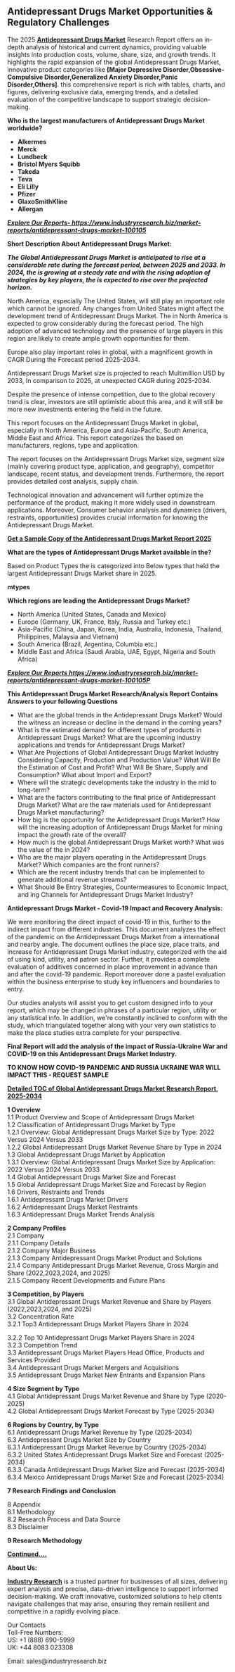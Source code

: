 <h2><strong>Antidepressant Drugs Market Opportunities & Regulatory Challenges</strong></h2><p>The 2025&nbsp;<strong><a href="https://www.industryresearch.biz/market-reports/antidepressant-drugs-market-100105">Antidepressant Drugs Market</a></strong>&nbsp;Research Report offers an in-depth analysis of historical and current dynamics, providing valuable insights into production costs, volume, share, size, and growth trends. It highlights the rapid expansion of the global Antidepressant Drugs Market, innovative product categories like&nbsp;<strong>[Major Depressive Disorder,Obsessive-Compulsive Disorder,Generalized Anxiety Disorder,Panic Disorder,Others]</strong>. this comprehensive report is rich with tables, charts, and figures, delivering exclusive data, emerging trends, and a detailed evaluation of the competitive landscape to support strategic decision-making.</p><p><strong>Who is the largest manufacturers of Antidepressant Drugs Market worldwide?</strong></p><p><strong><ul><li>Alkermes</li><li>Merck</li><li>Lundbeck</li><li>Bristol Myers Squibb</li><li>Takeda</li><li>Teva</li><li>Eli Lilly</li><li>Pfizer</li><li>GlaxoSmithKline</li><li>Allergan</li></ul></strong></p><p><strong><em><a href="https://www.industryresearch.biz/enquiry/request-sample/100105">Explore Our Reports-&nbsp;https://www.industryresearch.biz/market-reports/antidepressant-drugs-market-100105</a></em></strong></p><p><strong>Short Description About Antidepressant Drugs Market:</strong></p><p><strong><em>The Global Antidepressant Drugs Market is anticipated to rise at a considerable rate during the forecast period, between 2025 and 2033. In 2024, the is growing at a steady rate and with the rising adoption of strategies by key players, the is expected to rise over the projected horizon.</em></strong></p><p>North America, especially The United States, will still play an important role which cannot be ignored. Any changes from United States might affect the development trend of Antidepressant Drugs Market. The in North America is expected to grow considerably during the forecast period. The high adoption of advanced technology and the presence of large players in this region are likely to create ample growth opportunities for them.</p><p>Europe also play important roles in global, with a magnificent growth in CAGR During the Forecast period 2025-2034.</p><p>Antidepressant Drugs Market size is projected to reach Multimillion USD by 2033, In comparison to 2025, at unexpected CAGR during 2025-2034.</p><p>Despite the presence of intense competition, due to the global recovery trend is clear, investors are still optimistic about this area, and it will still be more new investments entering the field in the future.</p><p>This report focuses on the Antidepressant Drugs Market in global, especially in North America, Europe and Asia-Pacific, South America, Middle East and Africa. This report categorizes the based on manufacturers, regions, type and application.</p><p>The report focuses on the Antidepressant Drugs Market size, segment size (mainly covering product type, application, and geography), competitor landscape, recent status, and development trends. Furthermore, the report provides detailed cost analysis, supply chain.</p><p>Technological innovation and advancement will further optimize the performance of the product, making it more widely used in downstream applications. Moreover, Consumer behavior analysis and dynamics (drivers, restraints, opportunities) provides crucial information for knowing the Antidepressant Drugs Market.</p><p><strong><a href="https://www.industryresearch.biz/enquiry/request-sample/100105">Get a Sample Copy of the Antidepressant Drugs Market Report 2025</a></strong></p><p><strong>What are the types of Antidepressant Drugs Market available in the?</strong></p><p>Based on Product Types the is categorized into Below types that held the largest Antidepressant Drugs Market share in 2025.</p><p><strong>mtypes</strong></p><p><strong>Which regions are leading the Antidepressant Drugs Market?</strong></p><ul><li>North America (United States, Canada and Mexico)</li><li>Europe (Germany, UK, France, Italy, Russia and Turkey etc.)</li><li>Asia-Pacific (China, Japan, Korea, India, Australia, Indonesia, Thailand, Philippines, Malaysia and Vietnam)</li><li>South America (Brazil, Argentina, Columbia etc.)</li><li>Middle East and Africa (Saudi Arabia, UAE, Egypt, Nigeria and South Africa)</li></ul><p><strong><em><a href="https://www.industryresearch.biz/market-reports/antidepressant-drugs-market-100105">Explore Our Reports https://www.industryresearch.biz/market-reports/antidepressant-drugs-market-100105P</a></em></strong></p><p><strong>This Antidepressant Drugs Market Research/Analysis Report Contains Answers to your following Questions</strong></p><ul><li>What are the global trends in the Antidepressant Drugs Market? Would the witness an increase or decline in the demand in the coming years?</li><li>What is the estimated demand for different types of products in Antidepressant Drugs Market? What are the upcoming industry applications and trends for Antidepressant Drugs Market?</li><li>What Are Projections of Global Antidepressant Drugs Market Industry Considering Capacity, Production and Production Value? What Will Be the Estimation of Cost and Profit? What Will Be Share, Supply and Consumption? What about Import and Export?</li><li>Where will the strategic developments take the industry in the mid to long-term?</li><li>What are the factors contributing to the final price of Antidepressant Drugs Market? What are the raw materials used for Antidepressant Drugs Market manufacturing?</li><li>How big is the opportunity for the Antidepressant Drugs Market? How will the increasing adoption of Antidepressant Drugs Market for mining impact the growth rate of the overall?</li><li>How much is the global Antidepressant Drugs Market worth? What was the value of the in 2024?</li><li>Who are the major players operating in the Antidepressant Drugs Market? Which companies are the front runners?</li><li>Which are the recent industry trends that can be implemented to generate additional revenue streams?</li><li>What Should Be Entry Strategies, Countermeasures to Economic Impact, and ing Channels for Antidepressant Drugs Market Industry?</li></ul><p><strong>Antidepressant Drugs Market - Covid-19 Impact and Recovery Analysis:</strong></p><p>We were monitoring the direct impact of covid-19 in this, further to the indirect impact from different industries. This document analyzes the effect of the pandemic on the Antidepressant Drugs Market from a international and nearby angle. The document outlines the place size, place traits, and increase for Antidepressant Drugs Market industry, categorized with the aid of using kind, utility, and patron sector. Further, it provides a complete evaluation of additives concerned in place improvement in advance than and after the covid-19 pandemic. Report moreover done a pastel evaluation within the business enterprise to study key influencers and boundaries to entry.</p><p>Our studies analysts will assist you to get custom designed info to your report, which may be changed in phrases of a particular region, utility or any statistical info. In addition, we're constantly inclined to conform with the study, which triangulated together along with your very own statistics to make the place studies extra complete for your perspective.</p><p><strong>Final Report will add the analysis of the impact of Russia-Ukraine War and COVID-19 on this Antidepressant Drugs Market Industry.</strong></p><p><strong>TO KNOW HOW COVID-19 PANDEMIC AND RUSSIA UKRAINE WAR WILL IMPACT THIS - REQUEST SAMPLE</strong></p><p><strong><a href="https://www.industryresearch.biz/market-reports/antidepressant-drugs-market-100105">Detailed TOC of Global Antidepressant Drugs Market Research Report, 2025-2034</a></strong></p><p><strong>1 Overview</strong><br /> 1.1 Product Overview and Scope of Antidepressant Drugs Market<br /> 1.2 Classification of Antidepressant Drugs Market by Type<br /> 1.2.1 Overview: Global Antidepressant Drugs Market Size by Type: 2022 Versus 2024 Versus 2033<br /> 1.2.2 Global Antidepressant Drugs Market Revenue Share by Type in 2024<br /> 1.3 Global Antidepressant Drugs Market by Application<br /> 1.3.1 Overview: Global Antidepressant Drugs Market Size by Application: 2022&nbsp;Versus 2024 Versus 2033<br /> 1.4 Global Antidepressant Drugs Market Size and Forecast<br /> 1.5 Global Antidepressant Drugs Market Size and Forecast by Region<br /> 1.6 Drivers, Restraints and Trends<br /> 1.6.1 Antidepressant Drugs Market Drivers<br /> 1.6.2 Antidepressant Drugs Market Restraints<br /> 1.6.3 Antidepressant Drugs Market Trends Analysis</p><p><strong>2 Company Profiles</strong><br /> 2.1 Company<br /> 2.1.1 Company Details<br /> 2.1.2 Company Major Business<br /> 2.1.3 Company Antidepressant Drugs Market Product and Solutions<br /> 2.1.4 Company Antidepressant Drugs Market Revenue, Gross Margin and Share (2022,2023,2024, and 2025)<br /> 2.1.5 Company Recent Developments and Future Plans</p><p><strong>3 Competition, by Players</strong><br /> 3.1 Global Antidepressant Drugs Market Revenue and Share by Players (2022,2023,2024, and 2025)<br /> 3.2 Concentration Rate<br /> 3.2.1 Top3 Antidepressant Drugs Market Players Share in 2024</p><p>3.2.2 Top 10 Antidepressant Drugs Market Players Share in 2024<br /> 3.2.3 Competition Trend<br /> 3.3 Antidepressant Drugs Market Players Head Office, Products and Services Provided<br /> 3.4 Antidepressant Drugs Market Mergers and Acquisitions<br /> 3.5 Antidepressant Drugs Market New Entrants and Expansion Plans</p><p><strong>4 Size Segment by Type</strong><br /> 4.1 Global Antidepressant Drugs Market Revenue and Share by Type (2020-2025)<br /> 4.2 Global Antidepressant Drugs Market Forecast by Type (2025-2034)</p><p><strong>6 Regions by Country, by Type</strong><br /> 6.1 Antidepressant Drugs Market Revenue by Type (2025-2034)<br /> 6.3 Antidepressant Drugs Market Size by Country<br /> 6.3.1 Antidepressant Drugs Market Revenue by Country (2025-2034)<br /> 6.3.2 United States Antidepressant Drugs Market Size and Forecast (2025-2034)<br /> 6.3.3 Canada Antidepressant Drugs Market Size and Forecast (2025-2034)<br /> 6.3.4 Mexico Antidepressant Drugs Market Size and Forecast (2025-2034)</p><p><strong>7 Research Findings and Conclusion</strong></p><p>8 Appendix<br /> 8.1 Methodology<br /> 8.2 Research Process and Data Source<br /> 8.3 Disclaimer</p><p><strong>9 Research Methodology</strong></p><p><strong><a href="https://www.industryresearch.biz/market-reports/antidepressant-drugs-market-100105">Continued&hellip;.</a></strong></p><p><strong>About Us:</strong></p><p><strong><a href="https://www.industryresearch.biz/">Industry Research</a></strong>&nbsp;is a trusted partner for businesses of all sizes, delivering expert analysis and precise, data-driven intelligence to support informed decision-making. We craft innovative, customized solutions to help clients navigate challenges that may arise, ensuring they remain resilient and competitive in a rapidly evolving place.</p><p>Our Contacts<br /> Toll-Free Numbers:<br /> US: +1 (888) 690-5999<br /> UK: +44 8083 023308</p><p>Email: sales@industryresearch.biz</p>
